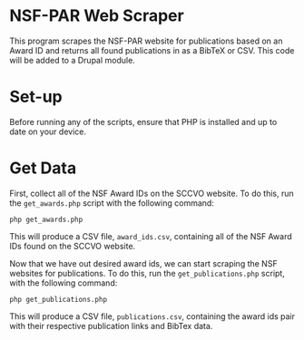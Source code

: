 # NSF-PAR Web Scraper
This program scrapes the NSF-PAR website for publications based on an Award ID and returns all found publications in as a BibTeX or CSV. This code will be added to a Drupal module.

# Set-up
Before running any of the scripts, ensure that PHP is installed and up to date on your device.

# Get Data
First, collect all of the NSF Award IDs on the SCCVO website. To do this, run the `get_awards.php` script with the following command: 
```
php get_awards.php
```
This will produce a CSV file, `award_ids.csv`, containing all of the NSF Award IDs found on the SCCVO website.


Now that we have out desired award ids, we can start scraping the NSF websites for publications. To do this, run the `get_publications.php` script, with the following command:
```
php get_publications.php
```
This will produce a CSV file, `publications.csv`, containing the award ids pair with their respective publication links and BibTex data.